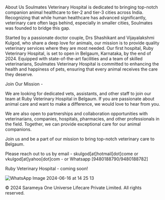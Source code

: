 About Us
Soulmates Veterinary Hospital is dedicated to bringing top-notch companion animal healthcare to tier-2 and tier-3 cities across India. Recognizing that while human healthcare has advanced significantly, veterinary care often lags behind, especially in smaller cities, Soulmates was founded to bridge this gap.

Started by a passionate doctor couple, Drs Shashikant and Vijayalakshmi Kulgod, who share a deep love for animals, our mission is to provide quality veterinary services where they are most needed. Our first hospital, Ruby Veterinary Hospital, is set to open in Belgaum, Karnataka, by the end of 2024. Equipped with state-of-the-art facilities and a team of skilled veterinarians, Soulmates Veterinary Hospital is committed to enhancing the health and happiness of pets, ensuring that every animal receives the care they deserve.

Join Our Mission -

We are looking for dedicated vets, assistants, and other staff to join our team at Ruby Veterinary Hospital in Belgaum. If you are passionate about animal care and want to make a difference, we would love to hear from you.

We are also open to partnerships and collaboration opportunities with veterinarians, companies, hospitals, pharmacies, and other professionals in the field. Together, we can provide exceptional care for our animal companions.

Join us and be a part of our mission to bring top-notch veterinary care to Belgaum.

Please reach out to us by email - skulgod[at]hotmail[dot]come or vkulgod[at]yahoo[dot]com - or Whatsapp [9480188790/9480188782]


Ruby Veterinary Hospital - coming soon!

![WhatsApp Image 2024-06-16 at 14 25 13](https://github.com/dogluk/soulmatesvet/assets/168702432/73dd0ccf-8c0e-4dad-a542-c197ff33455c)


© 2024 Sarameya One Universe Lifecare Private Limited. All rights reserved.

